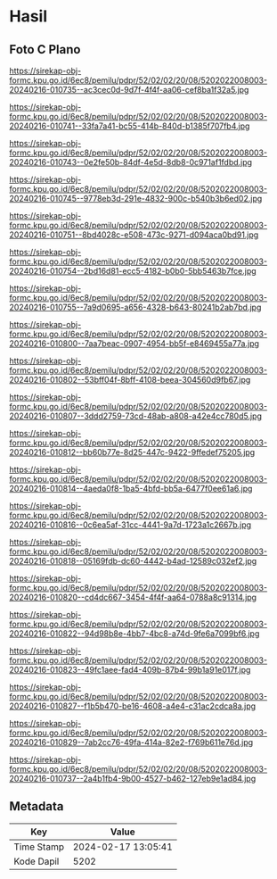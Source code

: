 # Hasil

## Foto C Plano

https://sirekap-obj-formc.kpu.go.id/6ec8/pemilu/pdpr/52/02/02/20/08/5202022008003-20240216-010735--ac3cec0d-9d7f-4f4f-aa06-cef8ba1f32a5.jpg

https://sirekap-obj-formc.kpu.go.id/6ec8/pemilu/pdpr/52/02/02/20/08/5202022008003-20240216-010741--33fa7a41-bc55-414b-840d-b1385f707fb4.jpg

https://sirekap-obj-formc.kpu.go.id/6ec8/pemilu/pdpr/52/02/02/20/08/5202022008003-20240216-010743--0e2fe50b-84df-4e5d-8db8-0c971af1fdbd.jpg

https://sirekap-obj-formc.kpu.go.id/6ec8/pemilu/pdpr/52/02/02/20/08/5202022008003-20240216-010745--9778eb3d-291e-4832-900c-b540b3b6ed02.jpg

https://sirekap-obj-formc.kpu.go.id/6ec8/pemilu/pdpr/52/02/02/20/08/5202022008003-20240216-010751--8bd4028c-e508-473c-9271-d094aca0bd91.jpg

https://sirekap-obj-formc.kpu.go.id/6ec8/pemilu/pdpr/52/02/02/20/08/5202022008003-20240216-010754--2bd16d81-ecc5-4182-b0b0-5bb5463b7fce.jpg

https://sirekap-obj-formc.kpu.go.id/6ec8/pemilu/pdpr/52/02/02/20/08/5202022008003-20240216-010755--7a9d0695-a656-4328-b643-80241b2ab7bd.jpg

https://sirekap-obj-formc.kpu.go.id/6ec8/pemilu/pdpr/52/02/02/20/08/5202022008003-20240216-010800--7aa7beac-0907-4954-bb5f-e8469455a77a.jpg

https://sirekap-obj-formc.kpu.go.id/6ec8/pemilu/pdpr/52/02/02/20/08/5202022008003-20240216-010802--53bff04f-8bff-4108-beea-304560d9fb67.jpg

https://sirekap-obj-formc.kpu.go.id/6ec8/pemilu/pdpr/52/02/02/20/08/5202022008003-20240216-010807--3ddd2759-73cd-48ab-a808-a42e4cc780d5.jpg

https://sirekap-obj-formc.kpu.go.id/6ec8/pemilu/pdpr/52/02/02/20/08/5202022008003-20240216-010812--bb60b77e-8d25-447c-9422-9ffedef75205.jpg

https://sirekap-obj-formc.kpu.go.id/6ec8/pemilu/pdpr/52/02/02/20/08/5202022008003-20240216-010814--4aeda0f8-1ba5-4bfd-bb5a-6477f0ee61a6.jpg

https://sirekap-obj-formc.kpu.go.id/6ec8/pemilu/pdpr/52/02/02/20/08/5202022008003-20240216-010816--0c6ea5af-31cc-4441-9a7d-1723a1c2667b.jpg

https://sirekap-obj-formc.kpu.go.id/6ec8/pemilu/pdpr/52/02/02/20/08/5202022008003-20240216-010818--05169fdb-dc60-4442-b4ad-12589c032ef2.jpg

https://sirekap-obj-formc.kpu.go.id/6ec8/pemilu/pdpr/52/02/02/20/08/5202022008003-20240216-010820--cd4dc667-3454-4f4f-aa64-0788a8c91314.jpg

https://sirekap-obj-formc.kpu.go.id/6ec8/pemilu/pdpr/52/02/02/20/08/5202022008003-20240216-010822--94d98b8e-4bb7-4bc8-a74d-9fe6a7099bf6.jpg

https://sirekap-obj-formc.kpu.go.id/6ec8/pemilu/pdpr/52/02/02/20/08/5202022008003-20240216-010823--49fc1aee-fad4-409b-87b4-99b1a91e017f.jpg

https://sirekap-obj-formc.kpu.go.id/6ec8/pemilu/pdpr/52/02/02/20/08/5202022008003-20240216-010827--f1b5b470-be16-4608-a4e4-c31ac2cdca8a.jpg

https://sirekap-obj-formc.kpu.go.id/6ec8/pemilu/pdpr/52/02/02/20/08/5202022008003-20240216-010829--7ab2cc76-49fa-414a-82e2-f769b611e76d.jpg

https://sirekap-obj-formc.kpu.go.id/6ec8/pemilu/pdpr/52/02/02/20/08/5202022008003-20240216-010737--2a4b1fb4-9b00-4527-b462-127eb9e1ad84.jpg


## Metadata

| Key        | Value               |
| ---------- | ------------------- |
| Time Stamp | 2024-02-17 13:05:41 |
| Kode Dapil | 5202                |



